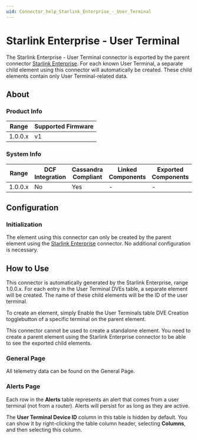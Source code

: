 ```yaml
---
uid: Connector_help_Starlink_Enterprise_-_User_Terminal
---
```


# Starlink Enterprise - User Terminal

The Starlink Enterprise - User Terminal connector is exported by the parent connector [Starlink Enterprise](xref:Connector_help_Starlink_Enterprise). For each known User Terminal, a separate child element using this connector will automatically be created. These child elements contain only User Terminal-related data.

## About

### Product Info

| Range     | Supported Firmware |
|-----------|--------------------|
| 1.0.0.x   | v1                 |

### System Info

| Range     | DCF Integration     | Cassandra Compliant     | Linked Components     | Exported Components     |
|-----------|---------------------|-------------------------|-----------------------|-------------------------|
| 1.0.0.x   | No                  | Yes                     | -                     | -                       |

## Configuration

### Initialization

The element using this connector can only be created by the parent element using the [Starlink Enterprise](xref:Connector_help_Starlink_Enterprise) connector. No additional configuration is necessary.

## How to Use

This connector is automatically generated by the Starlink Enterprise, range 1.0.0.x. For each entry in the User Terminal DVEs table, a separate element will be created. The name of these child elements will be the ID of the user terminal.

To create an element, simply Enable the User Terminals table DVE Creation togglebutton of a specific terminal on the parent element.

This connector cannot be used to create a standalone element. You need to create a parent element using the Starlink Enterprise connector to be able to see the exported child elements.

### General Page

All telemetry data can be found on the General Page.

### Alerts Page

Each row in the **Alerts** table represents an alert that comes from a user terminal (not from a router). Alerts will persist for as long as they are active.

The **User Terminal Device ID** column in this table is hidden by default. You can show it by right-clicking the table column header, selecting **Columns**, and then selecting this column.